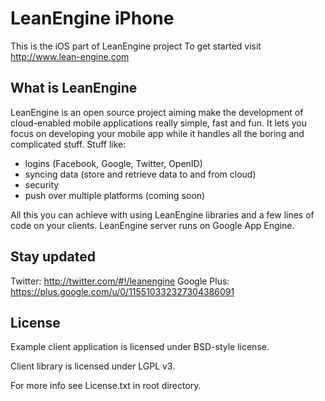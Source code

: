 LeanEngine iPhone
==================

This is the iOS part of LeanEngine project
To get started visit http://www.lean-engine.com

What is LeanEngine
------------------

LeanEngine is an open source project aiming make the development of cloud-enabled mobile applications really simple, fast and fun. It lets you focus on developing your mobile app while it handles all the boring and complicated stuff. Stuff like:

* logins (Facebook, Google, Twitter, OpenID)
* syncing data (store and retrieve data to and from cloud)
* security
* push over multiple platforms (coming soon)

All this you can achieve with using LeanEngine libraries and a few lines of code on your clients. LeanEngine server runs on Google App Engine.


Stay updated
------------

Twitter: http://twitter.com/#!/leanengine
Google Plus: https://plus.google.com/u/0/115510332327304386091


License
-------

Example client application is licensed under BSD-style license.

Client library is licensed under LGPL v3.

For more info see License.txt in root directory.